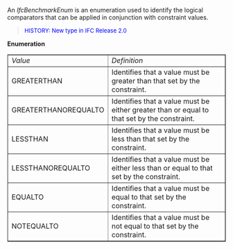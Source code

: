 ﻿An _IfcBenchmarkEnum_ is an enumeration used to identify the logical comparators that can be applied in conjunction with constraint values.

> <font color="#0000FF" size="-1"> HISTORY: New type in IFC Release
		  2.0</font>
> 


**Enumeration**

<table border="1"> 
		<tr> 
		  <td><i>Value</i></td> 
		  <td><i>Definition</i></td> 
		</tr> 
		<tr> 
		  <td>GREATERTHAN</td> 
		  <td>Identifies that a value must be greater than that set by the
			 constraint.</td> 
		</tr> 
		<tr> 
		  <td>GREATERTHANOREQUALTO</td> 
		  <td>Identifies that a value must be either greater than or equal to
			 that set by the constraint.</td> 
		</tr> 
		<tr> 
		  <td>LESSTHAN</td> 
		  <td>Identifies that a value must be less than that set by the
			 constraint.</td> 
		</tr> 
		<tr> 
		  <td>LESSTHANOREQUALTO</td> 
		  <td>Identifies that a value must be either less than or equal to that
			 set by the constraint.</td> 
		</tr> 
		<tr> 
		  <td>EQUALTO</td> 
		  <td>Identifies that a value must be equal to that set by the
			 constraint.</td> 
		</tr> 
		<tr> 
		  <td>NOTEQUALTO</td> 
		  <td>Identifies that a value must be not equal to that set by the
			 constraint.</td> 
		</tr> 
	 </table>